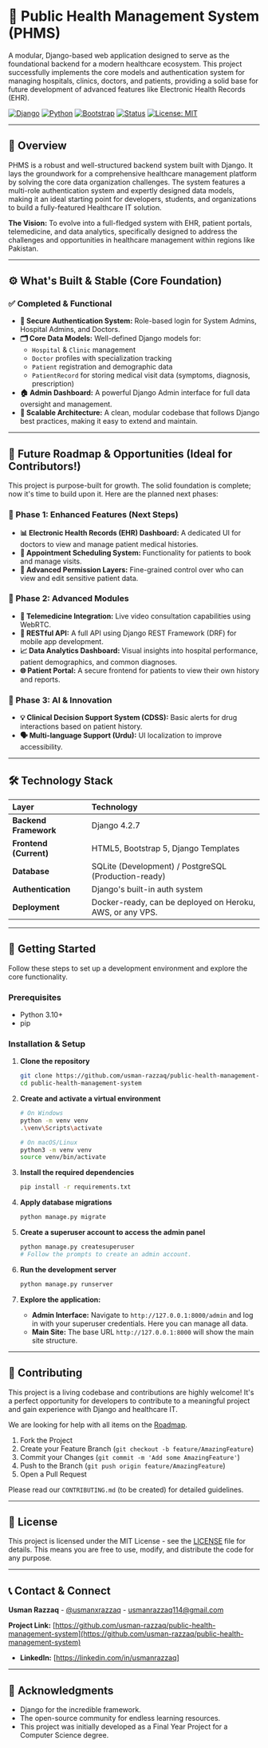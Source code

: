 # 🏥 Public Health Management System (PHMS)

A modular, Django-based web application designed to serve as the foundational backend for a modern healthcare ecosystem. This project successfully implements the core models and authentication system for managing hospitals, clinics, doctors, and patients, providing a solid base for future development of advanced features like Electronic Health Records (EHR).

[![Django](https://img.shields.io/badge/Django-4.2.7-092E20?style=for-the-badge&logo=django)](https://www.djangoproject.com/)
[![Python](https://img.shields.io/badge/Python-3.10+-3776AB?style=for-the-badge&logo=python&logoColor=white)](https://www.python.org/)
[![Bootstrap](https://img.shields.io/badge/Bootstrap-5.1.3-7952B3?style=for-the-badge&logo=bootstrap&logoColor=white)](https://getbootstrap.com/)
[![Status](https://img.shields.io/badge/Status-Core%20Complete%20%E2%80%93%20WIP%20Ready-brightgreen?style=for-the-badge)]()
[![License: MIT](https://img.shields.io/badge/License-MIT-yellow.svg?style=for-the-badge)](https://opensource.org/licenses/MIT)

---

## 📖 Overview

PHMS is a robust and well-structured backend system built with Django. It lays the groundwork for a comprehensive healthcare management platform by solving the core data organization challenges. The system features a multi-role authentication system and expertly designed data models, making it an ideal starting point for developers, students, and organizations to build a fully-featured Healthcare IT solution.

**The Vision:** To evolve into a full-fledged system with EHR, patient portals, telemedicine, and data analytics, specifically designed to address the challenges and opportunities in healthcare management within regions like Pakistan.

---

## ⚙️ **What's Built & Stable (Core Foundation)**

### ✅ Completed & Functional
- **🔐 Secure Authentication System:** Role-based login for System Admins, Hospital Admins, and Doctors.
- **🗂️ Core Data Models:** Well-defined Django models for:
  - `Hospital` & `Clinic` management
  - `Doctor` profiles with specialization tracking
  - `Patient` registration and demographic data
  - `PatientRecord` for storing medical visit data (symptoms, diagnosis, prescription)
- **🏠 Admin Dashboard:** A powerful Django Admin interface for full data oversight and management.
- **🧱 Scalable Architecture:** A clean, modular codebase that follows Django best practices, making it easy to extend and maintain.

---

## 🚧 **Future Roadmap & Opportunities (Ideal for Contributors!)**

This project is purpose-built for growth. The solid foundation is complete; now it's time to build upon it. Here are the planned next phases:

### 🎯 Phase 1: Enhanced Features (Next Steps)
- **📊 Electronic Health Records (EHR) Dashboard:** A dedicated UI for doctors to view and manage patient medical histories.
- **📅 Appointment Scheduling System:** Functionality for patients to book and manage visits.
- **🔐 Advanced Permission Layers:** Fine-grained control over who can view and edit sensitive patient data.

### 🌟 Phase 2: Advanced Modules
- **🤖 Telemedicine Integration:** Live video consultation capabilities using WebRTC.
- **📱 RESTful API:** A full API using Django REST Framework (DRF) for mobile app development.
- **📈 Data Analytics Dashboard:** Visual insights into hospital performance, patient demographics, and common diagnoses.
- **🌐 Patient Portal:** A secure frontend for patients to view their own history and reports.

### 🧠 Phase 3: AI & Innovation
- **💡 Clinical Decision Support System (CDSS):** Basic alerts for drug interactions based on patient history.
- **🗣️ Multi-language Support (Urdu):** UI localization to improve accessibility.

---

## 🛠️ **Technology Stack**

| Layer | Technology |
| :--- | :--- |
| **Backend Framework** | Django 4.2.7 |
| **Frontend (Current)** | HTML5, Bootstrap 5, Django Templates |
| **Database** | SQLite (Development) / PostgreSQL (Production-ready) |
| **Authentication** | Django's built-in auth system |
| **Deployment** | Docker-ready, can be deployed on Heroku, AWS, or any VPS. |

---

## 🚀 **Getting Started**

Follow these steps to set up a development environment and explore the core functionality.

### Prerequisites
- Python 3.10+
- pip

### Installation & Setup
1.  **Clone the repository**
    ```bash
    git clone https://github.com/usman-razzaq/public-health-management-system.git
    cd public-health-management-system
    ```

2.  **Create and activate a virtual environment**
    ```bash
    # On Windows
    python -m venv venv
    .\venv\Scripts\activate

    # On macOS/Linux
    python3 -m venv venv
    source venv/bin/activate
    ```

3.  **Install the required dependencies**
    ```bash
    pip install -r requirements.txt
    ```

4.  **Apply database migrations**
    ```bash
    python manage.py migrate
    ```

5.  **Create a superuser account to access the admin panel**
    ```bash
    python manage.py createsuperuser
    # Follow the prompts to create an admin account.
    ```

6.  **Run the development server**
    ```bash
    python manage.py runserver
    ```

7.  **Explore the application:**
    - **Admin Interface:** Navigate to `http://127.0.0.1:8000/admin` and log in with your superuser credentials. Here you can manage all data.
    - **Main Site:** The base URL `http://127.0.0.1:8000` will show the main site structure.

---

## 🤝 **Contributing**

This project is a living codebase and contributions are highly welcome! It's a perfect opportunity for developers to contribute to a meaningful project and gain experience with Django and healthcare IT.

We are looking for help with all items on the [Roadmap](#-future-roadmap--opportunities-ideal-for-contributors).

1.  Fork the Project
2.  Create your Feature Branch (`git checkout -b feature/AmazingFeature`)
3.  Commit your Changes (`git commit -m 'Add some AmazingFeature'`)
4.  Push to the Branch (`git push origin feature/AmazingFeature`)
5.  Open a Pull Request

Please read our `CONTRIBUTING.md` (to be created) for detailed guidelines.

---

## 📜 **License**

This project is licensed under the MIT License - see the [LICENSE](LICENSE) file for details. This means you are free to use, modify, and distribute the code for any purpose.

---

## 📞 **Contact & Connect**

**Usman Razzaq** - [@usmanxrazzaq](https://twitter.com/usmanxrazzaq) - usmanrazzaq114@gmail.com

**Project Link:** [https://github.com/usman-razzaq/public-health-management-system](https://github.com/usman-razzaq/public-health-management-system)

- **LinkedIn:** [https://linkedin.com/in/usmanrazzaq]

---

## 🙏 **Acknowledgments**

* Django for the incredible framework.
* The open-source community for endless learning resources.
* This project was initially developed as a Final Year Project for a Computer Science degree.